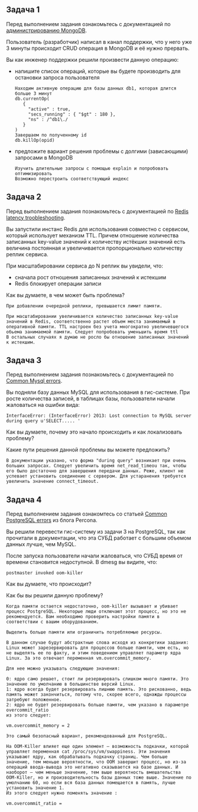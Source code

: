 ## Задача 1

Перед выполнением задания ознакомьтесь с документацией по [администрированию MongoDB](https://docs.mongodb.com/manual/administration/).

Пользователь (разработчик) написал в канал поддержки, что у него уже 3 минуты происходит CRUD операция в MongoDB и её нужно прервать.

Вы как инженер поддержки решили произвести данную операцию:

- напишите список операций, которые вы будете производить для остановки запроса пользователя

  ```
  Находим активную операцию для базы данных db1, которая длится больше 3 минут
  db.currentOp(
     {
       "active" : true,
       "secs_running" : { "$gt" : 180 },
       "ns" : /^db1\./
     }
  )
  Завершаем по полученному id
  db.killOp(opid)
  ```

- предложите вариант решения проблемы с долгими (зависающими) запросами в MongoDB

  ```
  Изучить длительные запросы с помощью explain и попробовать оптимизировать
  Возможно перестроить соответствующий индекс
  ```

## Задача 2

Перед выполнением задания познакомьтесь с документацией по [Redis latency troobleshooting](https://redis.io/topics/latency).

Вы запустили инстанс Redis для использования совместно с сервисом, который использует механизм TTL. Причем отношение количества записанных key-value значений к количеству истёкших значений есть величина постоянная и увеличивается пропорционально количеству реплик сервиса.

При масштабировании сервиса до N реплик вы увидели, что:

- сначала рост отношения записанных значений к истекшим
- Redis блокирует операции записи

Как вы думаете, в чем может быть проблема?

```
При добавлении очередной реплики, превышается лимит памяти.
```

```
При масштабировании увеличивается количество записанных key-value значений в Redis, соответственно растет объем места занимаемый в оперативной памяти. TTL настроен без учета многократно увеличевшегося обьема занимаемой памяти. Следует попробовать уменьшить время ttl
В остальных случаях я думаю не росло бы отношение записанных значений к истекшим.
```



## Задача 3

Перед выполнением задания познакомьтесь с документацией по [Common Mysql errors](https://dev.mysql.com/doc/refman/8.0/en/common-errors.html).

Вы подняли базу данных MySQL для использования в гис-системе. При росте количества записей, в таблицах базы, пользователи начали жаловаться на ошибки вида:

```
InterfaceError: (InterfaceError) 2013: Lost connection to MySQL server during query u'SELECT..... '
```

Как вы думаете, почему это начало происходить и как локализовать проблему?

Какие пути решения данной проблемы вы можете предложить?

```
В документации указано, что форма "during query" возникает при очень больших запросах. Следует увеличить время net_read_timeou так, чтобы его было достаточно для завершения передачи данных. Реже, клиент не успевает установить соединение с сервером. Для устаранения требуется увеличить значение connect_timeout. 
```



## Задача 4

Перед выполнением задания ознакомтесь со статьей [Common PostgreSQL errors](https://www.percona.com/blog/2020/06/05/10-common-postgresql-errors/) из блога Percona.

Вы решили перевести гис-систему из задачи 3 на PostgreSQL, так как прочитали в документации, что эта СУБД работает с большим объемом данных лучше, чем MySQL.

После запуска пользователи начали жаловаться, что СУБД время от времени становится недоступной. В dmesg вы видите, что:

```
postmaster invoked oom-killer
```

Как вы думаете, что происходит?

Как бы вы решили данную проблему?

```
Когда памяти остается недостаточно, oom-killer вызывает и убивает процесс PostgreSQL. Некоторые люди отключают этот процесс, но это не рекомендуется. Вам необходимо проверить настройки памяти в соответствии с вашим оборудованием.
```

```
Выделить больше памяти или ограничить потребляемые ресурсы.
```

```
В данном случае будут абстрактные слова исходя из конкретики задания:
Linux может зарезервировать для процессов больше памяти, чем есть, но не выделять ее по факту, и этим поведением управляет параметр ядра Linux. За это отвечает переменная vm.overcommit_memory.

Для нее можно указывать следующие значения:

0: ядро само решает, стоит ли резервировать слишком много памяти. Это значение по умолчанию в большинстве версий Linux.
1: ядро всегда будет резервировать лишнюю память. Это рискованно, ведь память может закончиться, потому что, скорее всего, однажды процессы затребуют положенное.
2: ядро не будет резервировать больше памяти, чем указано в параметре overcommit_ratio
из этого следует:

vm.overcommit_memory = 2 

Это самый безопасный вариант, рекомендованный для PostgreSQL. 
 
На OOM-Killer влияет еще один элемент — возможность подкачки, которой управляет переменная cat /proc/sys/vm/swappiness. Эти значения указывают ядру, как обрабатывать подкачку страниц. Чем больше значение, тем меньше вероятности, что OOM завершит процесс, но из-за операций ввода-вывода это негативно сказывается на базе данных. И наоборот — чем меньше значение, тем выше вероятность вмешательства OOM-Killer, но и производительность базы данных тоже выше. Значение по умолчанию 60, но если вся база данных помещается в память, лучше установить значение 1.
Из этого следует нужно поменять значение :

vm.overcommit_ratio = 

```

